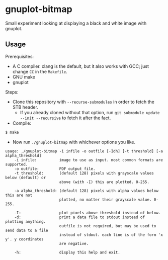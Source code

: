 # gnuplot-bitmap

Small experiment looking at displaying a black and white image with gnuplot.

## Usage

Prerequisites:

- A C compiler. clang is the default, but it also works with GCC; just change `CC` in the `Makefile`.
- GNU make
- gnuplot

Steps:

- Clone this repository with `--recurse-submodules` in order to fetch the STB header.
	- If you already cloned without that option, run `git submodule update --init --recursive` to fetch it after the fact.
- Compile:

```sh
$ make
```

- Now run `./gnuplot-bitmap` with whichever options you like.

```
usage: ./gnuplot-bitmap -i infile -o outfile [-Idh] [-t threshold] [-a alpha_threshold]
    -i infile:          image to use as input. most common formats are supported.
    -o outfile:         PDF output file.
    -t threshold:       (default 128) pixels with grayscale values below (default) or
                        above (with -I) this are plotted. 0-255.

    -a alpha_threshold: (default 128) pixels with alpha values below this are not
                        plotted, no matter their grayscale value. 0-255.

    -I:                 plot pixels above threshold instead of below.
    -d:                 print a data file to stdout instead of plotting anything.
                        outfile is not required, but may be used to send data to a file
                        instead of stdout. each line is of the form 'x y'. y coordinates
                        are negative.

    -h:                 display this help and exit.
```
